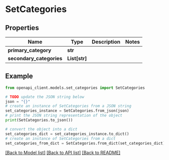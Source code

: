 # SetCategories


## Properties

Name | Type | Description | Notes
------------ | ------------- | ------------- | -------------
**primary_category** | **str** |  | 
**secondary_categories** | **List[str]** |  | 

## Example

```python
from openapi_client.models.set_categories import SetCategories

# TODO update the JSON string below
json = "{}"
# create an instance of SetCategories from a JSON string
set_categories_instance = SetCategories.from_json(json)
# print the JSON string representation of the object
print(SetCategories.to_json())

# convert the object into a dict
set_categories_dict = set_categories_instance.to_dict()
# create an instance of SetCategories from a dict
set_categories_from_dict = SetCategories.from_dict(set_categories_dict)
```
[[Back to Model list]](../README.md#documentation-for-models) [[Back to API list]](../README.md#documentation-for-api-endpoints) [[Back to README]](../README.md)


